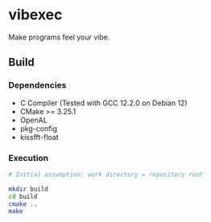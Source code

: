 # vibexec
Make programs feel your vibe.

## Build
### Dependencies

- C Compiler (Tested with GCC 12.2.0 on Debian 12)
- CMake >= 3.25.1
- OpenAL
- pkg-config
- kissfft-float

### Execution

```bash
# Initial assumption: work directory = repository root

mkdir build
cd build
cmake ..
make
```
